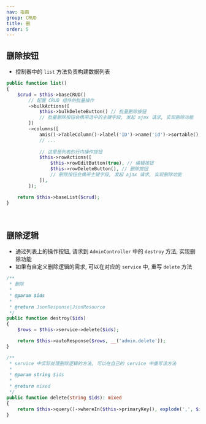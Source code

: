 ```yaml
---
nav: 指南
group: CRUD
title: 删
order: 5
---
```


## 删除按钮

- 控制器中的 `list` 方法负责构建数据列表

```php
public function list()
{
    $crud = $this->baseCRUD()
        // 配置 CRUD 组件的批量操作
        ->bulkActions([
            $this->bulkDeleteButton() // 批量删除按钮
            // 批量删除按钮会携带选中的主键字段, 发起 ajax 请求, 实现删除功能
        ])
        ->columns([
            amis()->TableColumn()->label('ID')->name('id')->sortable(),
            // ...
            
            // 这里是列表的行内操作按钮
            $this->rowActions([
                $this->rowEditButton(true), // 编辑按钮
                $this->rowDeleteButton(), // 删除按钮
                // 删除按钮会携带主键字段, 发起 ajax 请求, 实现删除功能
            ]),
        ]);

    return $this->baseList($crud);
}
```

<br>

## 删除逻辑

- 通过列表上的操作按钮, 请求到 `AdminController` 中的 `destroy` 方法, 实现删除功能
- 如果有自定义删除逻辑的需求, 可以在对应的 `service` 中, 重写 `delete` 方法

```php
/**
 * 删除
 *
 * @param $ids
 *
 * @return JsonResponse|JsonResource
 */
public function destroy($ids)
{
    $rows = $this->service->delete($ids);

    return $this->autoResponse($rows, __('admin.delete'));
}

/**
 * service 中实际处理删除逻辑的方法, 可以在自己的 service 中重写该方法
 *
 * @param string $ids
 *
 * @return mixed
 */
public function delete(string $ids): mixed
{
    return $this->query()->whereIn($this->primaryKey(), explode(',', $ids))->delete();
}
```
